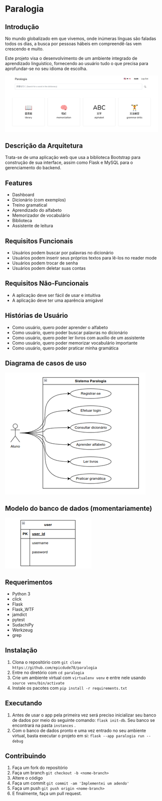 # Paralogia
## Introdução
No mundo globalizado em que vivemos, onde inúmeras línguas são faladas todos os dias, a busca por pessoas hábeis em  compreendê-las vem crescendo e muito.

Este projeto visa o desenvolvimento de um ambiente integrado 
de aprendizado linguístico, fornecendo ao usuário tudo o que 
precisa para aprofundar-se no seu idioma de escolha.

![Screenshot](dashboard.png)

## Descrição da Arquitetura

Trata-se de uma aplicação web que usa a biblioteca Bootstrap para construção de sua interface, assim como Flask e MySQL para o gerenciamento do backend. 

## Features
- Dashboard
- Dicionário (com exemplos)
- Treino gramatical
- Aprendizado do alfabeto
- Memorizador de vocabulário
- Biblioteca
- Assistente de leitura

## Requisitos Funcionais
- Usuários podem buscar por palavras no dicionário
- Usuários podem inserir seus próprios textos para lê-los no reader mode
- Usuários podem trocar de senha
- Usuários podem deletar suas contas

## Requisitos Não-Funcionais
- A aplicação deve ser fácil de usar e intuitiva
- A aplicação deve ter uma aparência amigável	

## Histórias de Usuário
- Como usuário, quero poder aprender o alfabeto​
- Como usuário, quero poder buscar palavras no dicionário​
- Como usuário, quero poder ler livros com auxílio de um assistente​
- Como usuário, quero poder memorizar vocabulário importante​
- Como usuário, quero poder praticar minha gramática

## Diagrama de casos de uso

![Screenshot](usecase.png)

## Modelo do banco de dados (momentariamente)

![Screenshot](database.png)

## Requerimentos
- Python 3
- click
- Flask
- Flask_WTF
- jamdict
- pytest
- SudachiPy
- Werkzeug
- grep

## Instalação
1. Clona o repositório com `git clone https://github.com/epicdude78/paralogia`
2. Entre no diretório com `cd paralogia`
3. Crie um ambiente virtual com `virtualenv venv` e entre nele usando `source venv/bin/activate`
3. Instale os pacotes com `pip install -r requirements.txt`

## Executando
1. Antes de usar o app pela primeira vez será preciso inicializar seu banco de dados por meio do seguinte comando: `flask init-db`. Seu banco se encontrará na pasta `instances` .
2. Com o banco de dados pronto e uma vez entrado no seu ambiente virtual, basta executar o projeto em si: `flask --app paralogia run --debug`

## Contribuindo
1. Faça um fork do repositório
2. Faça um branch `git checkout -b <nome-branch>`
3. Altere o código
4. Faça um commit `git commit -am 'Implementei um adendo'`
5. Faça um push `git push origin <nome-branch>`
6. E finalmente, faça um pull request.
